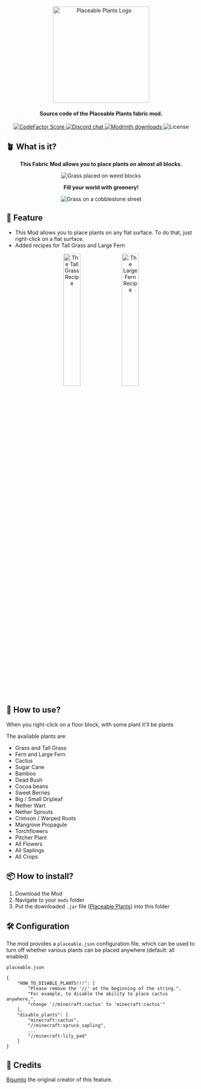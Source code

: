 <p align="center">
    <br>
    <img src="https://raw.githubusercontent.com/wenwen357951/placeable-fabric/main/src/main/resources/assets/placeable/icon.png" alt="Placeable Plants Logo" width="256">
    <br>
</p align="center">

<h4 align="center">Source code of the Placeable Plants fabric mod.</h4>
<p align="center">
    <a href="https://www.codefactor.io/repository/github/wenwen357951/placeable-fabric">
        <img src="https://www.codefactor.io/repository/github/wenwen357951/placeable-fabric/badge?style=for-the-badge" alt="CodeFactor Score">
    </a>
    <a href="https://discord.gg/yeemo">
        <img src="https://img.shields.io/discord/1141595063567273995?style=for-the-badge" alt="Discord chat" />
    </a>
    <a href="https://modrinth.com/mod/placeable-plants">
        <img src="https://img.shields.io/modrinth/dt/placeable-plants?style=for-the-badge" alt="Modrinth downloads" />
    </a>
    <img src="https://img.shields.io/github/license/wenwen357951/placeable.svg?style=for-the-badge" alt="License" />
</p align="center">

## 🪴 What is it?

<center>
    <p align="center"><b>This Fabric Mod allows you to place plants on almost all blocks.</b></p>
    <img src="https://cdn.modrinth.com/data/o3wjLmDn/images/3eb7e86e4f0d0077abef1214e6b7cda8a49fe1d7.png" alt="Grass placed on weird blocks">
    <p align="center"><b>Fill your world with greenery!</b></p>
    <img src="https://cdn.modrinth.com/data/cached_images/4a3d778f72ba04dcd8f00d58563dbbd4a9680d2a.jpeg" alt="Grass on a cobblestone street">
</center>

## 🎉 Feature

- This Mod allows you to place plants on any flat surface. To do that, just right-click on a flat surface.
- Added recipes for Tall Grass and Large Fern

<p align="center">
    <img src="https://i.imgur.com/R6rnrUG.png" alt="The Tall Grass Recipe" width="30%">
    <img src="https://i.imgur.com/pz5Sfsx.png" alt="The Large Fern Recipe" width="30%">
</p align="center">

## 🎍 How to use?

When you right-click on a floor block, with some plant it'll be plants

The available plants are:

- Grass and Tall Grass
- Fern and Large Fern
- Cactus
- Sugar Cane
- Bamboo
- Dead Bush
- Cocoa beans
- Sweet Berries
- Big / Small Dripleaf
- Nether Wart
- Nether Sprouts
- Crimson / Warped Roots
- Mangrove Propagule
- Torchflowers
- Pitcher Plant
- All Flowers
- All Saplings
- All Crops

## 📦 How to install?

1. Download the Mod
2. Navigate to your `mods` folder
3. Put the downloaded `.jar` file ([Placeable Plants]) into this folder

## 🛠️ Configuration

The mod provides a `placeable.json` configuration file, which can be used to turn off whether various plants can be
placed anywhere (default: all enabled)

```
placeable.json

{
    "HOW_TO_DISABLE_PLANTS!!!": [
        "Please remove the '//' at the beginning of the string.",
        "For example, to disable the ability to place cactus anywhere,",
        "change '//minecraft:cactus' to 'minecraft:cactus'"
    ],
    "disable_plants": [
        "minecraft:cactus",
        "//minecraft:spruce_sapling",
        ...
        "//minecraft:lily_pad"
    ]
}
```

## 📌 Credits

[Bisumto] the original creator of this feature.


[Placeable Plants]: https://modrinth.com/mod/placeable-plants

[Bisumto]: https://github.com/BisUmTo/placeable
